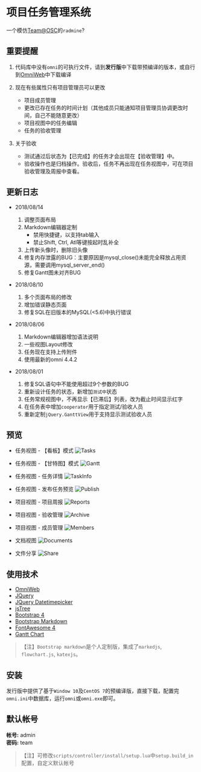 # 项目任务管理系统

一个模仿[Team@OSC](https://team.oschina.net)的`radmine`?

## 重要提醒

1. 代码库中没有`omni`的可执行文件，请到**发行版**中下载带预编译的版本，或自行到[OmniWeb](https://gitee.com/love_linger/OmniWeb.git)中下载编译

2. 现在有些属性只有项目管理员可以更改

    * 项目成员管理
    * 更改已存在任务的时间计划（其他成员只能通知项目管理员协调更改时间，自己不能随意更改）
    * 项目视图中的任务编辑
    * 任务的验收管理

3. 关于验收

    * 测试通过后状态为【已完成】的任务才会出现在【验收管理】中。
    * 验收操作也是归档操作。验收后，任务不再出现在任务视图中，可在项目验收管理及周报中查看。

## 更新日志

* 2018/08/14  
    1. 调整页面布局
    2. Markdown编辑器定制
        * 禁用快捷键，以支持tab输入
        * 禁止Shift, Ctrl, Atl等键按起时乱补全
    3. 上传新头像时，删除旧头像
    4. 修复内存泄露的BUG：主要原因是mysql_close()未能完全释放占用资源，需要调用mysql_server_end()
    5. 修复Gantt图未对齐BUG

* 2018/08/10
    1. 多个页面布局的修改
    2. 增加错误静态页面
    3. 修复SQL在旧版本的MySQL(<5.6)中执行错误

* 2018/08/06

    1. Markdown编辑器增加语法说明
    2. 一些视图Layout修改
    3. 任务现在支持上传附件
    4. 使用最新的omni 4.4.2

* 2018/08/01

    1. 修复SQL语句中不能使用超过9个参数的BUG
    2. 重新设计任务的状态，新增加`测试中`状态
    3. 任务常规视图中，不再显示【已滞后】列表，改为截止时间显示红字
    4. 在任务表中增加`cooperator`用于指定测试/验收人员
    5. 重新定制`jQuery.GanttView`用于支持显示测试验收人员 

## 预览

* 任务视图 - 【看板】模式
![Tasks](/preview/preview.png)

* 任务视图 - 【甘特图】模式
![Gantt](/preview/gantt.png)

* 任务视图 - 任务详情
![TaskInfo](/preview/task.png)

* 任务视图 - 发布任务预览
![Publish](/preview/publish.png)

* 项目视图 - 项目周报
![Reports](/preview/reports.png)

* 项目视图 - 验收管理
![Archive](/preview/archive.png)

* 项目视图 - 成员管理
![Members](/preview/members.png)

* 文档视图
![Documents](/preview/documents.png)

* 文件分享
![Share](/preview/share.png)

## 使用技术

* [OmniWeb](https://gitee.com/love_linger/OmniWeb.git)
* [JQuery](https://jquery.com)
* [JQuery Datetimepicker](https://github.com/xdan/datetimepicker)
* [jsTree](https://www.jstree.com)
* [Bootstrap 4](http://getbootstrap.com/)
* [Bootstrap Markdown](https://github.com/toopay/bootstrap-markdown)
* [FontAwesome 4](http://www.fontawesome.com.cn/)
* [Gantt Chart](https://github.com/982964399/jQuery-ganttView)

> 【注】`Bootstrap markdown`是个人定制版，集成了`markedjs`, `flowchart.js`, `katexjs`。

## 安装

发行版中提供了基于`Window 10`及`CentOS 7`的预编译版，直接下载，配置完`omni.ini`中数据库，运行`omni`或`omni.exe`即可。

## 默认帐号

**帐号:** admin  
**密码:** team

>【注】可修改`scripts/controller/install/setup.lua`中`setup.build_in`配置，自定义默认帐号